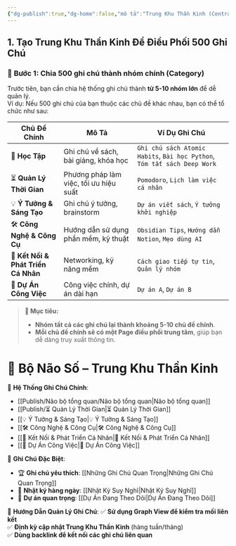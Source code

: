 ```yaml
---
{"dg-publish":true,"dg-home":false,"mô tả":"Trung Khu Thần Kinh (Central Hub) để điều phối và kiểm soát toàn bộ hệ thống ghi chú, giúp bạn không bị lạc trong đống dữ liệu khổng lồ của mình. 🚀","title":"Bộ não số","dg-path":"Bộ não số.md","permalink":"/bo-nao-so/","dgPassFrontmatter":true,"updated":"2025-02-09T07:18:58.508+07:00"}
---
```


## **1. Tạo Trung Khu Thần Kinh Để Điều Phối 500 Ghi Chú**

### 📌 **Bước 1: Chia 500 ghi chú thành nhóm chính (Category)**

Trước tiên, bạn cần chia hệ thống ghi chú thành **từ 5-10 nhóm lớn** để dễ quản lý.  
Ví dụ: Nếu 500 ghi chú của bạn thuộc các chủ đề khác nhau, bạn có thể tổ chức như sau:

|**Chủ Đề Chính**|**Mô Tả**|**Ví Dụ Ghi Chú**|
|---|---|---|
|📖 **Học Tập**|Ghi chú về sách, bài giảng, khóa học|`Ghi chú sách Atomic Habits`, `Bài học Python`, `Tóm tắt sách Deep Work`|
|⏳ **Quản Lý Thời Gian**|Phương pháp làm việc, tối ưu hiệu suất|`Pomodoro`, `Lịch làm việc cá nhân`|
|💡 **Ý Tưởng & Sáng Tạo**|Ghi chú ý tưởng, brainstorm|`Dự án viết sách`, `Ý tưởng khởi nghiệp`|
|🛠 **Công Nghệ & Công Cụ**|Hướng dẫn sử dụng phần mềm, kỹ thuật|`Obsidian Tips`, `Hướng dẫn Notion`, `Mẹo dùng AI`|
|🔗 **Kết Nối & Phát Triển Cá Nhân**|Networking, kỹ năng mềm|`Cách giao tiếp tự tin`, `Quản lý nhóm`|
|📂 **Dự Án Công Việc**|Công việc chính, dự án dài hạn|`Dự án A`, `Dự án B`|

> **🎯 Mục tiêu:**
> 
> - **Nhóm tất cả các ghi chú lại thành khoảng 5-10 chủ đề chính**.
> - **Mỗi chủ đề chính sẽ có một Page điều phối trung tâm**, giúp bạn dễ dàng truy xuất thông tin.



# 🧠 Bộ Não Số – Trung Khu Thần Kinh

📌 **Hệ Thống Ghi Chú Chính**:
- [[Publish/Não bộ tổng quan/Não bộ tổng quan\|Não bộ tổng quan]]
- [[Publish/⏳ Quản Lý Thời Gian\|⏳ Quản Lý Thời Gian]]
- [[💡 Ý Tưởng & Sáng Tạo\|💡 Ý Tưởng & Sáng Tạo]]
- [[🛠 Công Nghệ & Công Cụ\|🛠 Công Nghệ & Công Cụ]]
- [[🔗 Kết Nối & Phát Triển Cá Nhân\|🔗 Kết Nối & Phát Triển Cá Nhân]]
- [[📂 Dự Án Công Việc\|📂 Dự Án Công Việc]]

📌 **Ghi Chú Đặc Biệt**:
- 🏆 **Ghi chú yêu thích**: [[Những Ghi Chú Quan Trọng\|Những Ghi Chú Quan Trọng]]
- 📅 **Nhật ký hàng ngày**: [[Nhật Ký Suy Nghĩ\|Nhật Ký Suy Nghĩ]]
- 🚀 **Dự án quan trọng**: [[Dự Án Đang Theo Dõi\|Dự Án Đang Theo Dõi]]

📌 **Hướng Dẫn Quản Lý Ghi Chú**:
✅ **Sử dụng Graph View để kiểm tra mối liên kết**  
✅ **Định kỳ cập nhật Trung Khu Thần Kinh** (hàng tuần/tháng)  
✅ **Dùng backlink để kết nối các ghi chú liên quan**  

